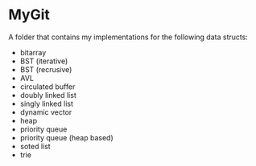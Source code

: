 # MyGit

A folder that contains my implementations for the following data structs:

- bitarray
- BST (iterative)
- BST (recrusive)
- AVL
- circulated buffer
- doubly linked list
- singly linked list
- dynamic vector
- heap
- priority queue
- priority queue (heap based)
- soted list
- trie

